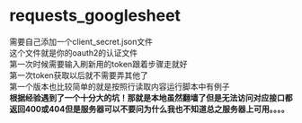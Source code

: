 # requests_googlesheet
  需要自己添加一个client_secret.json文件   
  这个文件就是你的oauth2的认证文件  
  第一次时候需要输入刷新用的token跟着步骤走就好  
  第一次token获取以后就不需要弄其他了  
  第一个版本也比较简单的就是按照行读取内容运行脚本中有例子  
  **根据经验遇到了一个十分大的坑！那就是本地虽然翻墙了但是无法访问对应接口都返回400或404但是服务器可以不要问为什么我也不知道总之服务器上可用。。。。**   
